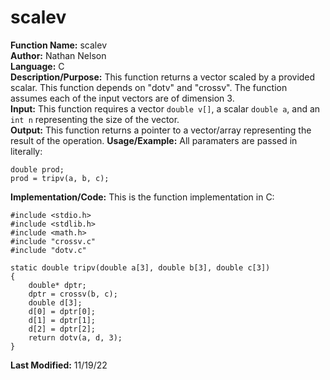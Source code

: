 # scalev
**Function Name:** scalev   
**Author:** Nathan Nelson  
**Language:** C  
**Description/Purpose:** This function returns a vector scaled by a provided scalar. This function depends on "dotv" and "crossv". The function assumes each of the input vectors are of dimension 3.  
**Input:** This function requires a vector `double v[]`, a scalar `double a`, and an `int n` representing the size of the vector.  
**Output:** This function returns a pointer to a vector/array representing the result of the operation. 
**Usage/Example:** All paramaters are passed in literally:  
```
double prod;  
prod = tripv(a, b, c);  
```

**Implementation/Code:** This is the function implementation in C:  
```
#include <stdio.h>
#include <stdlib.h>
#include <math.h>
#include "crossv.c"
#include "dotv.c"

static double tripv(double a[3], double b[3], double c[3])
{
	double* dptr;
	dptr = crossv(b, c);
	double d[3];
	d[0] = dptr[0];
	d[1] = dptr[1];
	d[2] = dptr[2];
	return dotv(a, d, 3);
}

```
**Last Modified:** 11/19/22